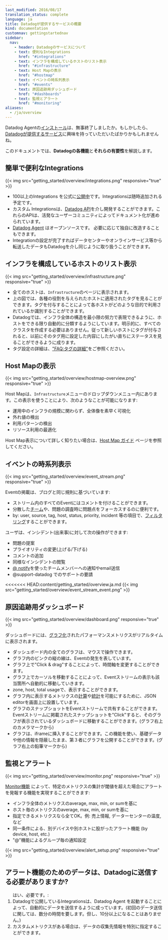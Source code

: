```yaml
---
last_modified: 2016/08/17
translation_status: complete
language: ja
title: Datadogが提供するサービスの概要
kind: documentation
customnav: gettingstartednav
sidebar:
  nav:
    - header: Datadogのサービスについて
    - text: 便利なIntegrations
      href: "#integrations"
    - text: インフラを構成しているホストのリスト表示
      href: "#infrastructure"
    - text: Host Mapの表示
      href: "#hostmap"
    - text: イベントの時系列表示
      href: "#events"
    - text: 原因追跡用ダッシュボード
      href: "#dashboards"
    - text: 監視とアラート
      href: "#monitoring"
aliases:
  - /ja/overview
---
```

<!--監視とアラートの項目だけ、若干の修正をしました。まだ英語版と完全に一致していません8/17-->
<!-- So, you've just finished [installing][1] the Datadog
Agent, or maybe you're just curious about [what (else) Datadog can do for you][2].
This document gives a high level overview of Datadog's capabilities and how
it can help you bring your infrastructure to heel. -->

Datadog Agentの[インストール][1]は、無事終了しましたか。もしかしたら、[Datadogが提供するサービス][2]に興味を持っていただいたばかりかもしれませんね。

このドキュメントでは、**Datadogの各機能**と**それらの有要性**を解説します。


<!-- <h2 id="integrations">Integrations</h2>

<<<<<<< HEAD:content/getting_started/overview.ja.md
{{< img src="getting_started/overview/integrations.png" >}}
=======
{{< img src="guides/overview/integrations.png" responsive="true" >}}

<ul>
<li>100+ integrations <a target="_blank" href="http://www.datadoghq.com/integrations/">officially listed</a>,
always adding more.</li>
<li>Custom integrations are available <a target="_blank" href="http://docs.datadoghq.com/api/">via our API</a>,
many documented by our active user community.</li>
<li>The Agent is <a target="_blank" href="https://github.com/DataDog/dd-agent/">open source</a> and you
can instrument your own if you'd like.</li>
<li>Once integrations have been configured, data living in a datacenter or
in an online service is treated the same throughout Datadog.</li>
</ul> -->

## 簡単で便利なIntegrations

{{< img src="getting_started/overview/integrations.png" responsive="true" >}}

<ul>
<li>100以上のIntegrations を公式に<a target="_blank" href="http://www.datadoghq.com/integrations/">公開中</a>です。Integrationsは随時追加される予定です。</li>
<li>カスタム Integrationsは、<a target="_blank" href="https://docs.datadoghq.com/ja/api/">Datadog API</a>を介し開発することができます。これらのAPIは、活発なユーザーコミュニティによってドキュメント化が進められています。</li>
<li><a target="_blank" href="https://github.com/DataDog/dd-agent/">Datadog Agent</a> はオープンソースです。 必要に応じて独自に改造することもできます。</li>
<li>Integrationの設定が完了すればデータセンターやオンラインサービス等から転送したデータもDatadogを介し同じように取り扱うことができます。</li>
</ul>


<!-- <h2 id="infrastructure">Infrastructures</h2>

{{< img src="guides/overview/infrastructure.png" responsive="true" >}}

<ul>
<li>All machines show up in the infrastructure overview</li>
<li>Here you can see the tags applied to each machine; as they're assigned to
perform certain roles, tagging allows you to indicate machines have
a certain purpose</li>
<li>We do as much as possible to automatically categorize your servers
for you, to create structure in your infrastructure with as little
work as possible (unlike explicitly creating all your clusters).
Thus if a new machine is tagged, you can immediately see the stats
for that machine based on what was previously set up for that tag.</li>
<li>For more on tagging, please see <a target="_blank" href="https://docs.datadoghq.com/faq/#tagging">here</a>.

</li>

</ul> -->

## インフラを構成しているホストのリスト表示

{{< img src="getting_started/overview/infrastructure.png" responsive="true" >}}

* 全てのホストは、`Infrastructure`のページに表示されます。
* 上の図では、各種の役割を与えられたホストに適用されたタグを見ることができます。タグを付与することによって各ホストがどのような目的で利用されているか識別することができます。
* Datadogでは、インフラ全体の構造を最小限の努力で表現できるように、ホストをできる限り自動的に分類するようにしています。明示的に、すべてのクラスタを作成する必要はありません。従って新しいホストにタグが付与されると、以前にそのタグ用に設定した内容にしたがい直ちにステータスを見ることができるように成ります。
* タグ設定の詳細は、<a target="_blank" href="https://docs.datadoghq.com/ja/faq/">"FAQ:タグの詳細"</a>をご参照ください。


<!-- ## Host Map

{{< img src="getting_started/overview/infrastructure.png" responsive="true" >}}
The Host Map can be found under the Infrastructure menu and offers the ability to:

* Quickly visualize your entire environment regardless of whether it 5, 500, or 50,000 hosts.
* Identify outliers
* Detect usage patterns
* Optimize resources

To learn more about the Host Map, visit the [Host Map Guide]. -->

## Host Mapの表示

{{< img src="getting_started/overview/hostmap-overview.png" responsive="true" >}}

Host Mapは、`Infrastructure`メニューのドロップダウンメニュー内にあります。この表示を使うことにより、次のようなことが可能になります:

* 運用中のインフラの規模に関わらず、全体像を素早く可視化
* 外れ値の検出
* 利用パターンの検出
* リソース利用の最適化

Host Map表示について詳しく知りたい場合は、[Host Map ガイド][3] ページを参照してください。


<!-- <h2 id="events">Events</h2>
{{< img src="getting_started/overview/hostmap-overview.png" responsive="true" >}}

The Event Stream is based on the same conventions as a blog:
<ul>
<li>Every event in the stream can be commented on.</li>
<li>Great for distributed <a target="_blank" href="https://docs.datadoghq.com/faq/#team">teams</a> and maintaining the focus of an investigation</li>
<li>You can <a target="_blank" href="https://www.datadoghq.com/blog/filter-datadog-events-stream-pinpoint-events-infrastructure/">filter</a>
by: user, source, tag, host, status, priority, incident</li>
</ul>

{{< img src="event_stream_post_incident_history.png" responsive="true" >}}

For each incident users can:
<ul>
<li>Claim it</li>
<li>Increase/decrease priority</li>
<li>Comment</li>
<li>See similar incidents </li>
<li><a target="_blank" href="https://docs.datadoghq.com/faq/#notify">@ notify team members</a>, who receive an email</li>
<li>@support-datadog to ask for assistance</li>
</ul>
{{< img src="guides/overview/event_stream_claim.png" responsive="true" >}}
 -->

## イベントの時系列表示



{{< img src="getting_started/overview/event_stream.png" responsive="true" >}}

Eventの掲載は、ブログと同じ規則に基づいています:

<ul>
<li>ストリーム内のすべてのEventにはコメントを付けることができます。</li>
<li>分散した<a target="_blank" href="https://docs.datadoghq.com/ja/faq/#team">チーム</a>や、問題の調査時に問題点をフォーカスするのに便利です。</li>
<li>by: user, source, tag, host, status, priority, incident 等の項目で、<a target="_blank" href="https://www.datadoghq.com/blog/filter-datadog-events-stream-pinpoint-events-infrastructure/">フィルタリング</a>することができます。</li>
</ul>

ユーザは、インシデント(出来事)に対して次の操作ができます:
<ul>
<li>問題の提案</li>
<li>プライオリティの変更(上げる/下げる)</li>
<li>コメントの追加</li>
<li>同様なインシデントの閲覧</li>
<li><a target="_blank" href="https://docs.datadoghq.com/ja/faq/#notify">@ notify</a>を使ったチームメンバーへの通知やemail送信</li>
<li>@support-datadog でのサポートの要請</li>
</ul>

<<<<<<< HEAD:content/getting_started/overview.ja.md
{{< img src="getting_started/overview/event_stream_event.png" >}}

<!-- <h2 id="dashboards">dashboards</h2>

{{< img src="guides/overview/dashboard_events.png" responsive="true" >}}

Dashboards contain <a target="_blank" href="https://docs.datadoghq.com/graphing/">graphs</a> with real-time performance metrics
<ul>
<li>Synchronous mousing across all graphs in a dashboard.	</li>
<li>Vertical bars are events in the context of the metric.</li>
<li>Click & drag on a graph to zoom-in on a particular time-frame.</li>
<li>As you hover over the graph the event stream moves with you.</li>
<li>Display by zone, host, or total usage.</li>
<li>We expose the JSON editor of the graph allowing for <a target="_blank" href="http://docs.datadoghq.com/graphing/#functions">arithmetic</a> and
<a target="_blank" href="https://www.datadoghq.com/blog/rank-filter-performance-monitoring-metrics-top-function/">functions</a> to be applied to metrics.</li>
<li>Share a graph snapshot that will appear in the stream; clicking on
that snapshot returns you to the original dashboard (via the camera in the upper right of a graph).</li>
<li>Graphs can be embedded in an iframe, giving a 3rd party a live graph
without access to your data or any other information (via the pencil in the upper right of a graph).</li>
</ul> -->

## 原因追跡用ダッシュボード

{{< img src="getting_started/overview/dashboard.png" responsive="true" >}}

ダッシュボードには、<a target="_blank" href="https://docs.datadoghq.com/ja/graphing/">グラフ化</a>されたパフォーマンスメトリクスがリアルタイムに表示されます。
<ul>
<li>ダッシュボード内の全てのグラフは、マウスで操作できます。</li>
<li>グラフ内のビンクの縦の線は、Eventの発生を表しています。</li>
<li>グラフ上で"Click & drag"することによって、時間軸を変更することができます。</li>
<li>グラフ上でカーソルを移動することによって、Eventストリームの表示も該当箇所へ自動的に移動していきます。</li>
<li>zone, host, total usageで、表示することができます。</li>
<li>グラフ内に表示するメトリクスの<a target="_blank" href="https://docs.datadoghq.com/ja/graphing/miscellaneous/functions">計算</a>や<a target="_blank" href="https://www.datadoghq.com/blog/rank-filter-performance-monitoring-metrics-top-function/">統計</a>を可能にするために、JSON editorを画面上に設置しています。</li>
<li>グラフのスナップショットをEventストリームで共有することができます。Eventストリームに掲載されたスナップショットを"Click"すると、そのグラフが表示されているダッシュボードに移動することができます。(グラフ右上のカメラマークから)</li>
<li>グラフは、iframeに挿入することができます。この機能を使い、基礎データや他の情報を隠蔽したまま、第３者に<!-- ライブな -->グラフを公開することができます。(グラフ右上の鉛筆マークから)</li>
</ul>


<!-- <h2 id="alerting">Alerting</h2>

{{< img src="guides/overview/alert.png" responsive="true" >}}


 gives you the ability to be notified if the aggregate of a specific
metric is above or below a certain threshold:
<ul>
<li>Across your entire infrastructure</li>
<li>Per machine (average, max, min, or sum) </li>
<li>Applies to any metric you want, revenue: data center temperature, etc.</li>
<li>Multi alerts (by device, host, etc.)</li>
<li>Set alert notification message, including @ capabilities</li>
</ul>


{{< img src="guides/overview/alert_setup.png" responsive="true" >}}


Does the data have to be pushed to Datadog?
<ol>
Currently, yes:
<li>All integrations we have get data flowing almost automatically after
launching the Agent (intial reporting may take a few minutes, but not longer than 10).</li>
<li>If you have custom metrics, you can indicate specifically where
to pull the data from.</li>
</ol> -->

## 監視とアラート

{{< img src="getting_started/overview/monitor.png" responsive="true" >}}

[Monitor機能][4] によって、特定のメトリクスの集計が閾値を超えた場合にアラートを発報する機能を実現することができます:
<ul>
<li>インフラ全体のメトリクスのaverage, max, min, or sumを基に</li>
<li>ホスト毎のメトリクスのaverage, max, min, or sumを基に</li>
<li>指定できるメトリクスなら全てOK。例: 売上情報, データーセンターの温度, など</li>
<li>同一条件による、別デバイスや別ホストに股がったアラート機能 (by device, host, etc.)</li>
<li>"@"機能によるグループ毎の通知設定</li>
</ul>

{{< img src="getting_started/overview/alert_setup.png" responsive="true" >}}

## アラート機能のためのデータは、Datadogに送信する必要がありますか?
<ol>
はい、必要です。:
<li>Datadogで公開しているIntegrationsは、Datadog Agent を起動することによって、自動的にデータを送信するように成っています。(初回のデータ送信に関しては、数分の時間を要します。但し、10分以上になることはありません。)</li>
<li>カスタムメトリクスがある場合は、データの収集先情報を特別に指定することができます。</li>
</ol>

[1]: /agent/basic_agent_usage/
[2]: http://www.datadoghq.com/product/
[3]: /graphing/infrastructure/hostmap
[4]: /monitors/